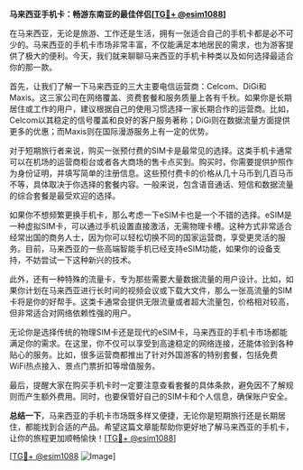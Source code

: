 **马来西亚手机卡：畅游东南亚的最佳伴侣[[TG💪+ @esim1088](https://t.me/s/esim1088)]**

在马来西亚，无论是旅游、工作还是生活，拥有一张适合自己的手机卡都是必不可少的。马来西亚的手机卡市场非常丰富，不仅能满足本地居民的需求，也为游客提供了极大的便利。今天，我们就来聊聊马来西亚的手机卡种类以及如何选择最适合你的那一款。

首先，让我们了解一下马来西亚的三大主要电信运营商：Celcom、DiGi和Maxis。这三家公司在网络覆盖、资费套餐和服务质量上各有千秋。如果你是长期居住或工作的用户，建议根据自己的使用习惯选择一家长期合作的运营商。比如，Celcom以其稳定的信号覆盖和良好的客户服务著称；DiGi则在数据流量方面提供更多的优惠；而Maxis则在国际漫游服务上有一定的优势。

对于短期旅行者来说，购买一张预付费的SIM卡是最常见的选择。这类手机卡通常可以在机场的运营商柜台或者各大商场的售卡点买到。购买时，你需要提供护照作为身份证明，并填写简单的注册信息。这些预付费卡的价格从几十马币到几百马币不等，具体取决于你选择的套餐内容。一般来说，包含语音通话、短信和数据流量的综合套餐是最受欢迎的选择。

如果你不想频繁更换手机卡，那么考虑一下eSIM卡也是一个不错的选择。eSIM是一种虚拟SIM卡，可以通过手机设置直接激活，无需物理卡槽。这种方式非常适合经常出国的商务人士，因为你可以轻松切换不同的国家运营商，享受更灵活的服务。目前，马来西亚的一些高端智能手机已经支持eSIM功能，如果你的设备支持，不妨尝试一下这种新兴的技术。

此外，还有一种特殊的流量卡，专为那些需要大量数据流量的用户设计。比如，如果你计划在马来西亚进行长时间的视频会议或下载大文件，那么一张高流量的SIM卡将是你的好帮手。这类卡通常会提供无限流量或者超大流量包，价格相对较高，但非常适合对网络依赖性强的用户。

无论你是选择传统的物理SIM卡还是现代的eSIM卡，马来西亚的手机卡市场都能满足你的需求。在这里，你不仅可以享受到高速稳定的网络连接，还能体验到各种贴心的服务。比如，很多运营商都推出了针对外国游客的特别套餐，包括免费WiFi热点接入、景点门票折扣等增值服务。

最后，提醒大家在购买手机卡时一定要注意查看套餐的具体条款，避免因不了解规则而产生额外费用。同时，也要保管好自己的SIM卡和个人信息，确保账户安全。

**总结一下**，马来西亚的手机卡市场既多样又便捷，无论你是短期旅行还是长期居住，都能找到合适的产品。希望这篇文章能帮助你更好地了解马来西亚的手机卡，让你的旅程更加顺畅愉快！[[TG💪+ @esim1088](https://t.me/s/esim1088)]

[[TG💪+ @esim1088](https://t.me/s/esim1088) ![Image](https://i.postimg.cc/4NQfJmqS/Snipaste-2025-05-13-00-14-12.png)]